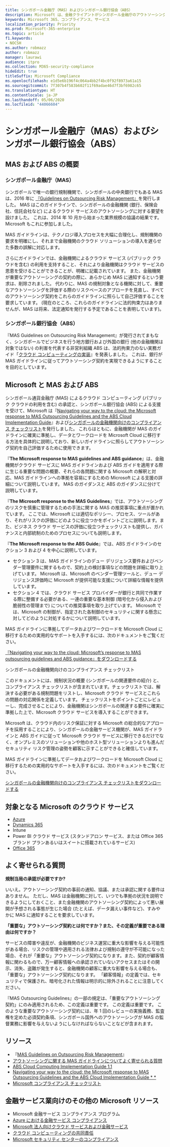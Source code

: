 ```yaml
---
title: シンガポール金融庁（MAS）およびシンガポール銀行協会（ABS）
description: Microsoft は、金融クライアントがシンガポール金融庁のアウトソーシング ガイドラインを遵守し、シンガポール銀行協会のガイダンスを適用するのを支援しています。
keywords: Microsoft 365、コンプライアンス、サービス
localization_priority: Priority
ms.prod: Microsoft-365-enterprise
ms.topic: article
f1.keywords:
- NOCSH
ms.author: robmazz
author: robmazz
manager: laurawi
audience: itpro
ms.collection: M365-security-compliance
hideEdit: true
titleSuffix: Microsoft Compliance
ms.openlocfilehash: e1d5e6b196f4c064a4bb2f4bc0f92f8973a61a15
ms.sourcegitcommit: 7f307b4f583b602f11f69adae46d7f3bf6982c65
ms.translationtype: HT
ms.contentlocale: ja-JP
ms.lasthandoff: 05/06/2020
ms.locfileid: "44066604"
---
```

# <a name="monetary-authority-of-singapore-mas-and-association-of-banks-in-singapore-abs"></a>シンガポール金融庁（MAS）およびシンガポール銀行協会（ABS）

## <a name="mas-and-abs-overview"></a>MAS および ABS の概要

### <a name="monetary-authority-of-singapore-mas"></a>シンガポール金融庁（MAS）

シンガポールで唯一の銀行規制機関で、シンガポールの中央銀行でもある MAS は、2016 年に [『Guidelines on Outsourcing Risk Management』](https://www.mas.gov.sg/~/media/MAS/Regulations%20and%20Financial%20Stability/Regulatory%20and%20Supervisory%20Framework/Risk%20Management/Outsourcing%20Guidelines_Jul%202016.pdf)を発行しました。 MAS はこのガイドラインで、シンガポールの金融機関 (銀行、保険会社、信託会社など) によるクラウド サービスのアウトソーシングに対する要望を設けました。 これは、2014 年 10 月から始まった業界規模の協議の結果です。Microsoft もこれに参加しました。

MAS ガイドラインは、テクノロジ導入プロセスを大幅に合理化し、規制機関の要求を明確にし、それまで金融機関のクラウド ソリューションの導入を遅らせた多数の誤解に対応します。

さらにガイドラインでは、金融機関によるクラウド サービス (パブリック クラウドを含む) の利用を支持すること、それにより金融機関はクラウド サービスの恩恵を受けることができることが、明確に記載されています。 また、金融機関が重要なアウトソーシングの契約の際に、あらかじめ MAS に通知するという要求は、削除されました。 代わりに、MAS の規制対象となる機関に対して、重要なアウトソーシングを評価する際のリスクベースのアプローチを見直し、すべてのアウトソーシング契約をこれらのガイドラインに照らして自己評価することを要求しています。 (現在のところ、これらのガイドラインに法的拘束力はありませんが、MAS は将来、法定通知を発行する予定であることを表明しています)。

### <a name="association-of-banks-in-singapore-abs"></a>シンガポール銀行協会（ABS）

『MAS Guidelines on Outsourcing Risk Management』が発行されてまもなく、シンガポールでビジネスを行う地方銀行および外国の銀行 (他の金融機関は対象ではない) の利害を代表する非営利組織 ABS は、法的拘束力のない実務ガイド「[クラウド コンピューティングの実装](https://abs.org.sg/docs/library/abs-cloud-computing-implementation-guide.pdf)』を発表しました。 これは、銀行が MAS ガイドラインに従ってアウトソーシング契約を実現できるようにすることを目的としています。

## <a name="microsoft-mas-and-abs"></a>Microsoft と MAS および ABS

シンガポール通貨金融庁 (MAS) によるクラウド コンピューティング (パブリック クラウドの利用を含む) の承認と、シンガポール銀行協会 (ABS) による支援を受けて、Microsoft は『[Navigating your way to the cloud: the Microsoft response to MAS Outsourcing Guidelines and the ABS Cloud Implementation Guide](https://download.microsoft.com/download/3/E/8/3E80AACD-86A0-478E-BF94-DDBDA5B2E8AF/Navigating%20a%20Path%20to%20the%20Cloud%20-%20Singapore.pdf)』および[シンガポールの金融機関向けのコンプライアンス チェックリスト](https://go.microsoft.com/fwlink/p/?linkid=2098993)を発行しました。 これらはともに、金融機関が MAS のガイドラインに確実に準拠し、データとワークロードを Microsoft Cloud に移行する方法を具体的に説明しており、新しいガイドラインに照らしてアウトソーシング契約を自己評価するために使用できます。

『**The Microsoft response to MAS guidelines and ABS guidance**』は、金融機関がクラウド サービスに MAS ガイドラインおよび ABS ガイドを適用する際に生じる重要な問題の概要、それらの各問題に関する Microsoft の解釈と対応、MAS ガイドラインへの準拠を容易にするための Microsoft による支援の詳細について説明しています。 MAS のガイダンスと ABS のガイダンスに分けて説明しています。

『**The Microsoft response to the MAS Guidelines**』では、アウトソーシングのリスクを慎重に管理するための手法に関する MAS の推奨事項に重点が置かれています。 ここでは、Microsoft には適切なポリシー、プロセス、ツールがあり、それがリスクの評価にどのように役立つかをポイントごとに説明します。また、ビジネス クラウド サービスの評価に役立つチェックリストも提供し、ガバナンスと内部統制のためのプロセスについても説明します。

『**The Microsoft response to the ABS Guide**』では、ABS ガイドラインのセクション 3 および 4 を中心に説明しています。

- セクション 3 は、MAS ガイドラインのデュー デリジェンス要件およびベンダー管理要件に関するもので、契約上の検討事項などの問題を詳細に取り上げています。 Microsoft は、Microsoft のベンダー管理ツールと、デュー デリジェンス評価時に Microsoft が提供可能な支援について詳細な情報を提供しています。
- セクション 4 では、クラウド サービス プロバイダーが銀行と共同で作業する際に整備する必要がある、一連の重要な基本制御 (暗号化から侵入および脆弱性の管理まで) についての推奨事項を取り上げています。 Microsoft では、Microsoft の制御が、指定された各制御のセキュリティに関する懸念に対してどのように対処するかについて説明しています。

MAS ガイドラインに準拠してデータおよびワークロードを Microsoft Cloud に移行するための実用的なサポートを入手するには、次のドキュメントをご覧ください。

[『Navigating your way to the cloud: Microsoft’s response to MAS outsourcing guidelines and ABS guidance』をダウンロードする](https://download.microsoft.com/download/3/E/8/3E80AACD-86A0-478E-BF94-DDBDA5B2E8AF/Navigating%20a%20Path%20to%20the%20Cloud%20-%20Singapore.pdf)

シンガポールの金融機関向けのコンプライアンス チェックリスト

このドキュメントには、規制状況の概要 (シンガポールの関連要件の紹介) と、コンプライアンス チェックリストが含まれています。チェックリストでは、解決する必要がある規制問題をリストし、Microsoft クラウド サービスとこれらの問題の対応関係を定義しています。 チェックリストをポイントごとにレビューし、完成させることにより、金融機関はシンガポールの関連する要件に確実に準拠した上で、Microsoft クラウド サービスを導入することができます。

Microsoft は、クラウド内のリスク保証に対する Microsoft の総合的なアプローチを採用することにより、シンガポールの金融サービス機関が、MAS ガイドラインと ABS ガイドに従って Microsoft クラウド サービスに移行できるだけでなく、オンプレミスのソリューションや他のホスト型ソリューションよりも進んだセキュリティ リスク管理の姿勢を顧客に示すことができると確信しています。

MAS ガイドラインに準拠してデータおよびワークロードを Microsoft Cloud に移行するための実用的なサポートを入手するには、次のドキュメントをご覧ください。

[シンガポールの金融機関向けのコンプライアンス チェックリストをダウンロードする](https://servicetrust.microsoft.com/ViewPage/TrustDocuments?command=Download&downloadType=Document&downloadId=37557722-d5ed-419b-9365-2762982bacbf&docTab=6d000410-c9e9-11e7-9a91-892aae8839ad_Compliance_Guides)

## <a name="microsoft-in-scope-cloud-services"></a>対象となる Microsoft のクラウド サービス

- [Azure](https://aka.ms/AzureCompliance)
- [Dynamics 365](https://aka.ms/d365-compliance-list)
- Intune
- Power BI クラウド サービス (スタンドアロン サービス、または Office 365 ブランド プランあるいはスイートに搭載されているサービス)
- [Office 365](https://aka.ms/o365-compliance-framework)

## <a name="frequently-asked-questions"></a>よく寄せられる質問

**規制当局の承認が必要ですか?**

いいえ。アウトソーシング契約の事前の通知、協議、または承認に関する要件はありません。 ただし、MAS は金融機関に対して、いつでも準拠の状況を説明できるようにしておくこと、また金融機関のアウトソーシング契約によって悪い展開が予想される事態が生じた場合 (たとえば、データ漏えい事件など)、すみやかに MAS に通知することを要求しています。

**「重要な」アウトソーシング契約とは何ですか？また、その定義が重要である理由は何ですか？**

サービスの障害や違反が、金融機関のビジネス運営に重大な影響を与える可能性がある場合、リスクの管理や適用される法律および規制の遵守が不可能になった場合、それが「重要な」アウトソーシング契約になります。また、契約が顧客情報に関わるもので、万一顧客情報への承認されていないアクセスまたはその開示、消失、盗難が発生すると、金融機関の顧客に重大な影響を与える場合も、「重要な」アウトソーシング契約になります。 「顧客情報」の定義では、セキュリティで保護され、暗号化された情報は明示的に除外されることに注意してください。

『MAS Outsourcing Guidelines』の一部の規定は、「重要なアウトソーシング契約」にのみ適用されるため、この定義は重要です。 この定義は重要です。 このような重要なアウトソーシング契約には、年 1 回のレビューの実施義務、監査権を定めた必須契約条項、シンガポール国外へのアウトソーシングが MAS の監督業務に影響を与えないようにしなければならないことなどが含まれます。

## <a name="resources"></a>リソース

- 『[MAS Guidelines on Outsourcing Risk Management](https://www.mas.gov.sg/~/media/MAS/Regulations%20and%20Financial%20Stability/Regulatory%20and%20Supervisory%20Framework/Risk%20Management/Outsourcing%20Guidelines_Jul%202016.pdf)』
- [アウトソーシングに関する MAS ガイドラインについてよく寄せられる質問](https://www.mas.gov.sg/~/media/MAS/Regulations%20and%20Financial%20Stability/Regulatory%20and%20Supervisory%20Framework/Risk%20Management/Outsourcing%20Guidelines%20Jul%202016_FAQ.pdf)
- [ABS Cloud Computing Implementation Guide 1.1](https://abs.org.sg/docs/library/abs-cloud-computing-implementation-guide.pdf)
- [Navigating your way to the cloud: the Microsoft response to MAS Outsourcing Guidelines and the ABS Cloud Implementation Guide * *](https://download.microsoft.com/download/3/E/8/3E80AACD-86A0-478E-BF94-DDBDA5B2E8AF/Navigating%20a%20Path%20to%20the%20Cloud%20-%20Singapore.pdf)
- [Microsoft コンプライアンス チェックリスト](https://servicetrust.microsoft.com/ViewPage/TrustDocuments?command=Download&downloadType=Document&downloadId=37557722-d5ed-419b-9365-2762982bacbf&docTab=6d000410-c9e9-11e7-9a91-892aae8839ad_Compliance_Guides)

## <a name="other-microsoft-resources-for-financial-services"></a>金融サービス業向けのその他の Microsoft リソース

- Microsoft 金融サービス コンプライアンス プログラム
- [Azure における金融サービス コンプライアンス](https://azure.microsoft.com/resources/videos/azurecon-2015-financial-services-compliance-in-azure/)
- [Microsoft 法人向けクラウド サービスおよび金融サービス](https://www.microsoft.com/trustcenter/cloudservices/financialservices)
- [クラウド コンピューティングの共同責任](https://aka.ms/sharedresponsibility)
- [Microsoft セキュリティ センターのコンプライアンス](https://www.microsoft.com/trust-center/compliance/compliance-overview)
